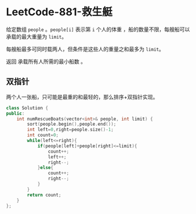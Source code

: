 # LeetCode-881-救生艇

给定数组 `people` 。`people[i]` 表示第 `i` 个人的体重 ，船的数量不限，每艘船可以承载的最大重量为 `limit`。

每艘船最多可同时载两人，但条件是这些人的重量之和最多为 `limit`。

返回 承载所有人所需的最小船数 。

## 双指针

两个人一张船，只可能是最重的和最轻的，那么排序+双指针实现。

```C++
class Solution {
public:
    int numRescueBoats(vector<int>& people, int limit) {
        sort(people.begin(),people.end());
        int left=0,right=people.size()-1;
        int count=0;
        while(left<=right){
            if(people[left]+people[right]<=limit){
                count++;
                left++;
                right--;
            }else{
                count++;
                right--;
            }
        }
        return count;
    }
};
```

